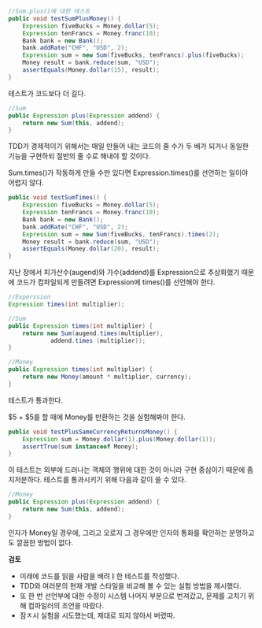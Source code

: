 ```java
//Sum.plus()에 대한 테스트
public void testSumPlusMoney() {
    Expression fiveBucks = Money.dollar(5);
    Expression tenFrancs = Money.franc(10);
    Bank bank = new Bank();
    bank.addRate("CHF", "USD", 2);
    Expression sum = new Sum(fiveBucks, tenFrancs).plus(fiveBucks);
    Money result = bank.reduce(sum, "USD");
    assertEquals(Money.dollar(15), result);
}
```
테스트가 코드보다 더 길다.

```java
//Sum
public Expression plus(Expression addend) {
    return new Sum(this, addend);
}
```
TDD가 경제적이기 위해서는 매일 만들어 내는 코드의 줄 수가 두 배가 되거나 동일한 기능을 구현하되 절반의 줄 수로 해내야 할 것이다.

Sum.times()가 작동하게 만들 수만 있다면 Expression.times()를 선언하는 일이야 어렵지 않다.
```java
public void testSumTimes() {
    Expression fiveBucks = Money.dollar(5);
    Expression tenFrancs = Money.franc(10);
    Bank bank = new Bank();
    bank.addRate("CHF", "USD", 2);
    Expression sum = new Sum(fiveBucks, tenFrancs).times(2);
    Money result = bank.reduce(sum, "USD");
    assertEquals(Money.dollar(20), result);
}
```

지난 장에서 피가산수(augend)와 가수(addend)를 Expression으로 추상화했기 때문에 코드가 컴파일되게 만들려면 Expression에 times()를 선언해야 한다.
```java
//Experssion
Expression times(int multiplier);

//Sum
public Expression times(int multiplier) {
    return new Sum(augend.times(multiplier),
            addend.times (multiplier));
}

//Money
public Expression times(int multiplier) {
    return new Money(amount * multiplier, currency);
}
```
테스트가 통과한다.

$5 + $5를 할 때에 Money를 반환하는 것을 실험해봐야 한다.

```java
public void testPlusSameCurrencyReturnsMoney() {
    Expression sum = Money.dollar(1).plus(Money.dollar(1));
    assertTrue(sum instanceof Money);
}
```
이 테스트는 외부에 드러나는 객체의 행위에 대한 것이 아니라 구현 중심이기 때문에 좀 지저분하다.
테스트를 통과시키기 위해 다음과 같이 쓸 수 있다.
```java
//Money
public Expression plus(Expression addend) {
    return new Sum(this, addend);
}
```
인자가 Money일 경우에, 그리고 오로지 그 경우에만 인자의 통화를 확인하는 분명하고도 깔끔한 방법이 없다.

**검토**
- 미래에 코드를 읽을 사람을 배려ㅑ한 테스트를 작성했다.
- TDD와 여러분의 현재 개발 스타일을 비교해 볼 수 있는 실험 방법을 제시했다.
- 또 한 번 선언부에 대한 수정이 시스템 나머지 부분으로 번져갔고, 문제를 고치기 위해 컴파일러의 조언을 따랐다.
- 잠ㅈ시 실험을 시도했는데, 제대로 되지 않아서 버렸따.
